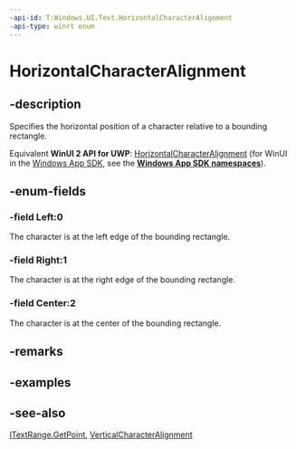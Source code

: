```yaml
---
-api-id: T:Windows.UI.Text.HorizontalCharacterAlignment
-api-type: winrt enum
---
```


<!-- Enumeration syntax
public enum Windows.UI.Text.HorizontalCharacterAlignment : int
-->

# HorizontalCharacterAlignment

## -description
Specifies the horizontal position of a character relative to a bounding rectangle.

Equivalent **WinUI 2 API for UWP**: [HorizontalCharacterAlignment](/windows/winui/api/microsoft.ui.text.horizontalcharacteralignment) (for WinUI in the [Windows App SDK](/windows/apps/windows-app-sdk/), see the **[Windows App SDK namespaces](/windows/windows-app-sdk/api/winrt/)**).

## -enum-fields
### -field Left:0
The character is at the left edge of the bounding rectangle.

### -field Right:1
The character is at the right edge of the bounding rectangle.

### -field Center:2
The character is at the center of the bounding rectangle.


## -remarks

## -examples

## -see-also
[ITextRange.GetPoint](itextrange_getpoint_1487502073.md), [VerticalCharacterAlignment](verticalcharacteralignment.md)
